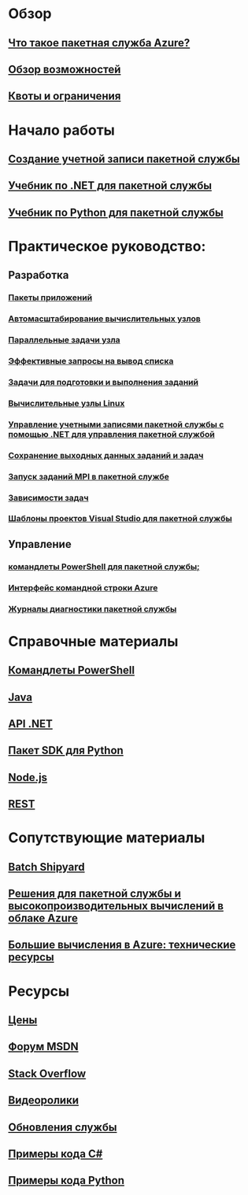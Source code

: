 # Обзор
## [Что такое пакетная служба Azure?](batch-technical-overview.md)
## [Обзор возможностей](batch-api-basics.md)
## [Квоты и ограничения](batch-quota-limit.md)
# Начало работы
## [Создание учетной записи пакетной службы](batch-account-create-portal.md)
## [Учебник по .NET для пакетной службы](batch-dotnet-get-started.md)
## [Учебник по Python для пакетной службы](batch-python-tutorial.md)
# Практическое руководство:
## Разработка
### [Пакеты приложений](batch-application-packages.md)
### [Автомасштабирование вычислительных узлов](batch-automatic-scaling.md)
### [Параллельные задачи узла](batch-parallel-node-tasks.md)
### [Эффективные запросы на вывод списка](batch-efficient-list-queries.md)
### [Задачи для подготовки и выполнения заданий](batch-job-prep-release.md)
### [Вычислительные узлы Linux](batch-linux-nodes.md)
### [Управление учетными записями пакетной службы с помощью .NET для управления пакетной службой](batch-management-dotnet.md)
### [Сохранение выходных данных заданий и задач](batch-task-output.md)
### [Запуск заданий MPI в пакетной службе](batch-mpi.md)
### [Зависимости задач](batch-task-dependencies.md)
### [Шаблоны проектов Visual Studio для пакетной службы](batch-visual-studio-templates.md)
## Управление
### [командлеты PowerShell для пакетной службы;](batch-powershell-cmdlets-get-started.md)
### [Интерфейс командной строки Azure](batch-cli-get-started.md)
### [Журналы диагностики пакетной службы](batch-diagnostics.md)

# Справочные материалы
## [Командлеты PowerShell](https://docs.microsoft.com/en-us/powershell/azureps-cmdlets-docs)
## [Java](https://docs.microsoft.com/java/api)
## [API .NET](https://docs.microsoft.com/dotnet/api)
## [Пакет SDK для Python](https://go.microsoft.com/fwlink/p/?linkid=833496)
## [Node.js](https://go.microsoft.com/fwlink/p/?linkid=833544)
## [REST](https://docs.microsoft.com/rest/api/batchservice/)

# Сопутствующие материалы
## [Batch Shipyard](https://github.com/Azure/batch-shipyard)
## [Решения для пакетной службы и высокопроизводительных вычислений в облаке Azure](batch-hpc-solutions.md)
## [Большие вычисления в Azure: технические ресурсы](big-compute-resources.md)

# Ресурсы
## [Цены](https://azure.microsoft.com/pricing/details/batch/)
## [Форум MSDN](https://social.msdn.microsoft.com/Forums/en-us/home?forum=azurebatch)
## [Stack Overflow](http://stackoverflow.com/questions/tagged/azure-batch)
## [Видеоролики](https://azure.microsoft.com/documentation/videos/index/?services=batch)
## [Обновления службы](https://azure.microsoft.com/updates/?product=batch&updatetype=&platform=)
## [Примеры кода C#](https://github.com/Azure/azure-batch-samples/tree/master/CSharp/)
## [Примеры кода Python](https://github.com/Azure/azure-batch-samples/tree/master/Python/Batch)



<!--HONumber=Nov16_HO4-->


